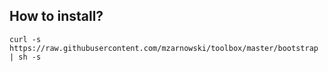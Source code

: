 ## How to install?

`curl -s https://raw.githubusercontent.com/mzarnowski/toolbox/master/bootstrap | sh -s`